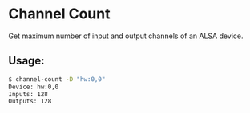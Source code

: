 # Channel Count

Get maximum number of input and output channels of an ALSA device.

## Usage:

```bash
$ channel-count -D "hw:0,0"
Device: hw:0,0
Inputs: 128
Outputs: 128
```

